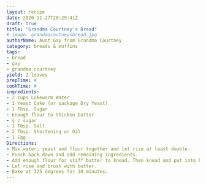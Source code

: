 ```yaml
--- 
layout: recipe 
date: 2020-11-27T20:29:41Z 
draft: true 
title: "Grandma Courtney's Bread" 
# image: grandmacoutneysbread.jpg 
authorName: Aunt Gay from Grandma Courtney 
category: breads & muffins 
tags: 
- bread 
- gay 
- grandma courtney 
yield: 2 loaves 
prepTime: # 
cookTime: # 
ingredients: 
- 2 cups Lukewarm Water 
- 1 Yeast Cake (or package Dry Yeast) 
- 1 Tbsp. Sugar 
- Enough flour to thicken batter 
- ¾ c sugar 
- 1 Tbsp. Salt 
- 2 Tbsp. Shortening or Oil 
- 1 Egg 
Directions: 
- Mix water, yeast and flour together and let rise at least double. 
- Punch back down and add remaining ingredients. 
- Add enough flour for stiff batter to knead. Then knead and put into bread pans. 
- Let rise and brush with butter. 
- Bake at 375 degrees for 30 minutes. 
---
```

